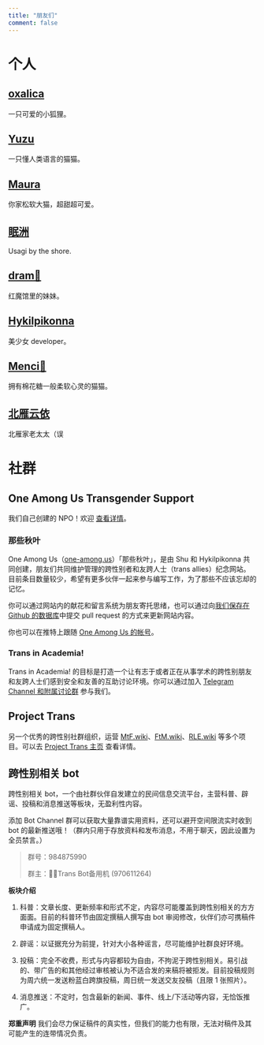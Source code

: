 ```yaml
---
title: "朋友们"
comment: false
---
```


# 个人

## [oxalica](https://oxa.li/)

一只可爱的小狐狸。

## [Yuzu](https://kamisu66.com/)

一只懂人类语言的猫猫。

## [Maura](https://t.me/nekobroadcast)

你家松软大猫，超甜超可爱。

## [眠洲](https://twitter.com/usagiByTheShore)

Usagi by the shore.

## [dram🎀](https://dram.page/)

红魔馆里的妹妹。

## [Hykilpikonna](https://profile.hydev.org/)

美少女 developer。

## [Menci💖](https://men.ci/)

拥有棉花糖一般柔软心灵的猫猫。

## [北雁云依](https://stblog.penclub.club/)

北雁家老太太（误

# 社群

## One Among Us Transgender Support

我们自己创建的 NPO！欢迎 [查看详情](https://oneamongus.ca)。

### 那些秋叶

One Among Us（[one-among.us](https://one-among.us)）「那些秋叶」，是由 Shu 和 Hykilpikonna 共同创建，朋友们共同维护管理的跨性别者和友跨人士（trans allies）纪念网站。目前条目数量较少，希望有更多伙伴一起来参与编写工作，为了那些不应该忘却的记忆。

你可以通过网站内的献花和留言系统为朋友寄托思绪，也可以通过向[我们保存在 Github 的数据库](https://github.com/hykilpikonna/our-data/)中提交 pull request 的方式来更新网站内容。

你也可以在推特上跟随 [One Among Us 的帐号](https://twitter.com/oneamong_us)。

### Trans in Academia!

Trans in Academia! 的目标是打造一个让有志于或者正在从事学术的跨性别朋友和友跨人士们感到安全和友善的互助讨论环境。你可以通过加入 [Telegram Channel 和附属讨论群](https://t.me/transacademia) 参与我们。

## Project Trans

另一个优秀的跨性别社群组织，运营 [MtF.wiki](https://mtf.wiki)、[FtM.wiki](https://ftm.wiki)、[RLE.wiki](https://rle.wiki) 等多个项目。可以去 [Project Trans 主页](https://project-trans.org) 查看详情。

## 跨性别相关 bot

跨性别相关 bot，一个由社群伙伴自发建立的民间信息交流平台，主营科普、辟谣、投稿和消息推送等板块，无盈利性内容。 

添加 Bot Channel 群可以获取大量靠谱实用资料，还可以避开空间限流实时收到 bot 的最新推送哦！（群内只用于存放资料和发布消息，不用于聊天，因此设置为全员禁言。）

> 群号：984875990
>
> 群主：🏳️‍⚧️Trans Bot备用机 (970611264)

**板块介绍**

1. 科普：文章长度、更新频率和形式不定，内容尽可能覆盖到跨性别相关的方方面面。目前的科普环节由固定撰稿人撰写由 bot 审阅修改，伙伴们亦可携稿件申请成为固定撰稿人。

2. 辟谣：以证据充分为前提，针对大小各种谣言，尽可能维护社群良好环境。 

3. 投稿：完全不收费，形式与内容都较为自由，不拘泥于跨性别相关。易引战的、带广告的和其他经过审核被认为不适合发的来稿将被拒发。目前投稿规则为周六统一发送粉蓝白跨旗投稿，周日统一发送交友投稿（且限 1 张照片）。 

4. 消息推送：不定时，包含最新的新闻、事件、线上/下活动等内容，无恰饭推广。 

**郑重声明** 我们会尽力保证稿件的真实性，但我们的能力也有限，无法对稿件及其可能产生的连带情况负责。


